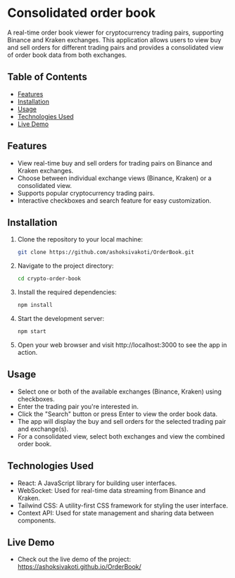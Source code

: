 # Consolidated order book


A real-time order book viewer for cryptocurrency trading pairs, supporting Binance and Kraken exchanges. This application allows users to view buy and sell orders for different trading pairs and provides a consolidated view of order book data from both exchanges.

## Table of Contents

- [Features](#features)
- [Installation](#installation)
- [Usage](#usage)
- [Technologies Used](#technologies-used)
- [Live Demo](#live-demo)

## Features

- View real-time buy and sell orders for trading pairs on Binance and Kraken exchanges.
- Choose between individual exchange views (Binance, Kraken) or a consolidated view.
- Supports popular cryptocurrency trading pairs.
- Interactive checkboxes and search feature for easy customization.

## Installation

1. Clone the repository to your local machine:
    ```bash
   git clone https://github.com/ashoksivakoti/OrderBook.git   
2. Navigate to the project directory:
    ```bash
   cd crypto-order-book
3. Install the required dependencies:
    ```bash
   npm install
4. Start the development server:
    ```bash
   npm start
5. Open your web browser and visit http://localhost:3000 to see the app in action.

## Usage
- Select one or both of the available exchanges (Binance, Kraken) using checkboxes.
- Enter the trading pair you're interested in.
- Click the "Search" button or press Enter to view the order book data.
- The app will display the buy and sell orders for the selected trading pair and exchange(s).
- For a consolidated view, select both exchanges and view the combined order book.

## Technologies Used
- React: A JavaScript library for building user interfaces.
- WebSocket: Used for real-time data streaming from Binance and Kraken.
- Tailwind CSS: A utility-first CSS framework for styling the user interface.
- Context API: Used for state management and sharing data between components.

## Live Demo
- Check out the live demo of the project: https://ashoksivakoti.github.io/OrderBook/